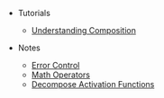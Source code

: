 - Tutorials

  - [Understanding Composition](understanding-composition.md)

- Notes
  
  - [Error Control](error-control.md)
  - [Math Operators](math-operators.md)
  - [Decompose Activation Functions](decompose-activation-functions.md)
